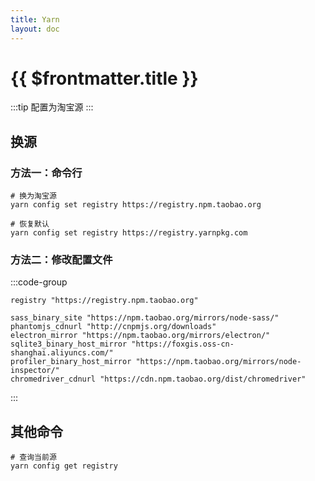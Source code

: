 ```yaml
---
title: Yarn
layout: doc
---
```

# {{ $frontmatter.title }}

:::tip
配置为淘宝源
:::

## 换源
### 方法一：命令行
```shell
# 换为淘宝源
yarn config set registry https://registry.npm.taobao.org

# 恢复默认
yarn config set registry https://registry.yarnpkg.com
```
### 方法二：修改配置文件
:::code-group
```shell [.yarnrc]
registry "https://registry.npm.taobao.org"

sass_binary_site "https://npm.taobao.org/mirrors/node-sass/"
phantomjs_cdnurl "http://cnpmjs.org/downloads"
electron_mirror "https://npm.taobao.org/mirrors/electron/"
sqlite3_binary_host_mirror "https://foxgis.oss-cn-shanghai.aliyuncs.com/"
profiler_binary_host_mirror "https://npm.taobao.org/mirrors/node-inspector/"
chromedriver_cdnurl "https://cdn.npm.taobao.org/dist/chromedriver"
```
:::


## 其他命令
```shell
# 查询当前源
yarn config get registry
```